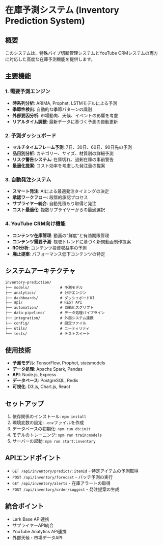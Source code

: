 # 在庫予測システム (Inventory Prediction System)

## 概要
このシステムは、特殊パイプ切断管理システムとYouTube CRMシステムの両方に対応した高度な在庫予測機能を提供します。

## 主要機能

### 1. 需要予測エンジン
- **時系列分析**: ARIMA, Prophet, LSTMモデルによる予測
- **季節性検出**: 自動的な季節パターンの識別
- **外部要因分析**: 市場動向、天候、イベントの影響を考慮
- **リアルタイム調整**: 最新データに基づく予測の自動更新

### 2. 予測ダッシュボード
- **マルチタイムフレーム予測**: 7日、30日、60日、90日先の予測
- **品目別分析**: カテゴリー、サイズ、材質別の詳細予測
- **リスク警告システム**: 在庫切れ、過剰在庫の事前警告
- **最適化提案**: コスト効率を考慮した発注量の提案

### 3. 自動発注システム
- **スマート発注**: AIによる最適発注タイミングの決定
- **承認ワークフロー**: 段階的承認プロセス
- **サプライヤー統合**: 自動見積もり取得と発注
- **コスト最適化**: 複数サプライヤーからの最適選択

### 4. YouTube CRM向け機能
- **コンテンツ在庫管理**: 動画の"鮮度"と有効期限管理
- **コンテンツ需要予測**: 視聴トレンドに基づく新規動画制作提案
- **ROI分析**: コンテンツ投資収益率の予測
- **廃止提案**: パフォーマンス低下コンテンツの特定

## システムアーキテクチャ

```
inventory-prediction/
├── models/              # 予測モデル
├── analytics/           # 分析エンジン
├── dashboards/          # ダッシュボードUI
├── api/                 # REST API
├── automation/          # 自動化スクリプト
├── data-pipeline/       # データ処理パイプライン
├── integration/         # 外部システム連携
├── config/              # 設定ファイル
├── utils/               # ユーティリティ
└── tests/               # テストスイート
```

## 使用技術
- **予測モデル**: TensorFlow, Prophet, statsmodels
- **データ処理**: Apache Spark, Pandas
- **API**: Node.js, Express
- **データベース**: PostgreSQL, Redis
- **可視化**: D3.js, Chart.js, React

## セットアップ
1. 依存関係のインストール: `npm install`
2. 環境変数の設定: `.env`ファイルを作成
3. データベースの初期化: `npm run db:init`
4. モデルのトレーニング: `npm run train:models`
5. サーバーの起動: `npm run start:inventory`

## APIエンドポイント
- `GET /api/inventory/predict/:itemId` - 特定アイテムの予測取得
- `POST /api/inventory/forecast` - バッチ予測の実行
- `GET /api/inventory/alerts` - 在庫アラートの取得
- `POST /api/inventory/order/suggest` - 発注提案の生成

## 統合ポイント
- Lark Base API連携
- サプライヤーAPI統合
- YouTube Analytics API連携
- 外部天候・市場データAPI